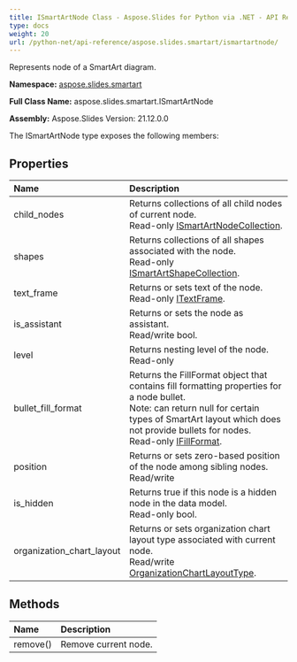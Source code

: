 ```yaml
---
title: ISmartArtNode Class - Aspose.Slides for Python via .NET - API Reference
type: docs
weight: 20
url: /python-net/api-reference/aspose.slides.smartart/ismartartnode/
---
```


Represents node of a SmartArt diagram.

**Namespace:** [aspose.slides.smartart](/python-net/api-reference/aspose.slides.smartart/)

**Full Class Name:** aspose.slides.smartart.ISmartArtNode

**Assembly:**  Aspose.Slides Version: 21.12.0.0

The ISmartArtNode type exposes the following members:
## **Properties**
|**Name**|**Description**|
| :- | :- |
|child_nodes|Returns collections of all child nodes of current node.<br/>            Read-only [ISmartArtNodeCollection](/python-net/api-reference/aspose.slides.smartart/ismartartnodecollection/).|
|shapes|Returns collections of all shapes associated with the node.<br/>            Read-only [ISmartArtShapeCollection](/python-net/api-reference/aspose.slides.smartart/ismartartshapecollection/).|
|text_frame|Returns or sets text of the node.<br/>            Read-only [ITextFrame](/python-net/api-reference/aspose.slides/itextframe/).|
|is_assistant|Returns or sets the node as assistant.<br/>            Read/write bool.|
|level|Returns nesting level of the node.<br/>            Read-only|
|bullet_fill_format|Returns the FillFormat object that contains fill formatting properties for a node bullet.<br/>            Note: can return null for certain types of SmartArt layout which does not provide bullets for nodes.<br/>            Read-only [IFillFormat](/python-net/api-reference/aspose.slides/ifillformat/).|
|position|Returns or sets zero-based position of the node among sibling nodes.<br/>            Read/write|
|is_hidden|Returns true if this node is a hidden node in the data model.<br/>            Read-only bool.|
|organization_chart_layout|Returns or sets organization chart layout type associated with current node.<br/>            Read/write [OrganizationChartLayoutType](/python-net/api-reference/aspose.slides.smartart/organizationchartlayouttype/).|
## **Methods**
|**Name**|**Description**|
| :- | :- |
|remove()|Remove current node.|
